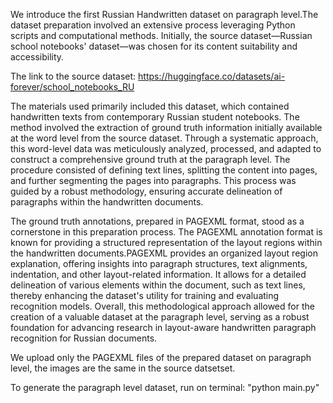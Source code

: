 We introduce the first Russian Handwritten dataset on paragraph level.The dataset preparation involved an extensive process leveraging Python scripts and computational methods. Initially, the source dataset—Russian school notebooks' dataset—was chosen for its content suitability and accessibility. 

The link to the source dataset: https://huggingface.co/datasets/ai-forever/school_notebooks_RU

The materials used primarily included this dataset, which contained handwritten texts from contemporary Russian student notebooks. The method involved the extraction of ground truth information initially available at the word level from the source dataset.
Through a systematic approach, this word-level data was meticulously analyzed, processed, and adapted to construct a comprehensive ground truth at the paragraph level. The procedure consisted of defining text lines, splitting the content into pages, and further segmenting the pages into paragraphs. This process was guided by a robust methodology, ensuring accurate delineation of paragraphs within the handwritten documents.

The ground truth annotations, prepared in PAGEXML format, stood as a cornerstone in this preparation process. The PAGEXML annotation format is known for providing a structured representation of the layout regions within the handwritten documents.PAGEXML provides an organized layout region explanation, offering insights into paragraph structures, text alignments, indentation, and other layout-related information. It allows for a detailed delineation of various elements within the document, such as text lines, thereby enhancing the dataset's utility for training and evaluating recognition models. 
Overall, this methodological approach allowed for the creation of a valuable dataset at the paragraph level, serving as a robust foundation for advancing research in layout-aware handwritten paragraph recognition for Russian documents.

We upload only the PAGEXML files of the prepared dataset on paragraph level, the images are the same in the source datsetset.

To generate the paragraph level dataset, run on terminal: "python main.py"
